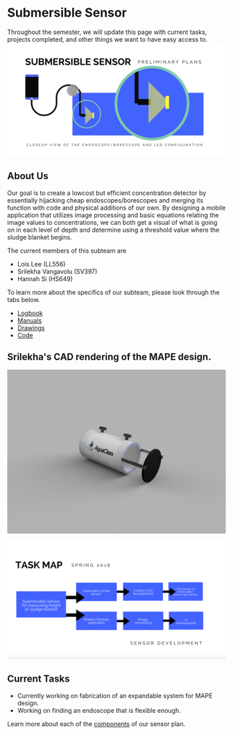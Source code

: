 # Submersible Sensor

Throughout the semester, we will update this page with current tasks, projects completed,
and other things we want to have easy access to.
![](model.jpg)

## About Us

Our goal is to create a lowcost but efficient concentration detector by essentially hijacking 
cheap endoscopes/borescopes and merging its function with code and physical additions of our own.
By designing a mobile application that utilizes image processing and basic equations relating 
the image values to concentrations, we can both get a visual of what is going on in each level of depth
and determine using a threshold value where the sludge blanket begins.


The current members of this subteam are 

* Lois Lee (LL556) 
* Srilekha Vangavolu (SV397)
* Hannah Si (HS649)

To learn more about the specifics of our subteam, please look through the tabs below.


* [Logbook](./logs/logs.md)
* [Manuals](./manuals/manuals.md)
* [Drawings](./drawings/drawings.md)
* [Code](./code/code.md)



## Srilekha's CAD rendering of the MAPE design.
![MAPE extension cage](/drawings/MAPE_2018-Mar-10_11-59-06PM-000_CustomizedView19818279152.png) 


![](taskmap.jpg)

## Current Tasks

  - Currently working on fabrication of an expandable system for MAPE design.
  - Working on finding an endoscope that is flexible enough.
  

Learn more about each of the [components](./components/components.md) of our sensor plan.




